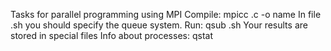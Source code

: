 Tasks for parallel programming using MPI
Compile:
mpicc <name>.c -o name
In file <name>.sh you should specify the queue system.
Run:
qsub <name>.sh
Your results are stored in special files
Info about processes:
qstat
